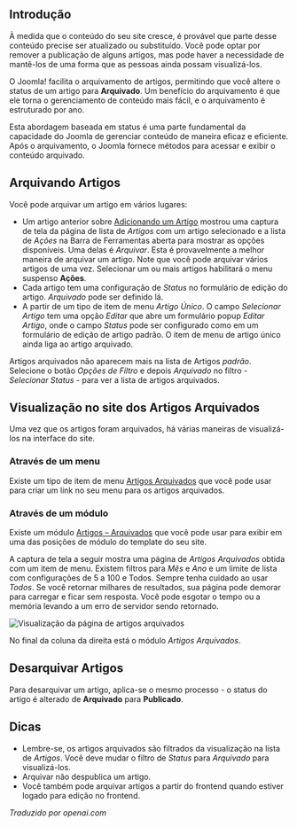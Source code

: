 <!-- Filename: J4.x:How_to_Archive_an_Article / Display title: Artigos: Arquivo -->

## Introdução

À medida que o conteúdo do seu site cresce, é provável que parte desse conteúdo precise ser atualizado ou substituído. Você pode optar por remover a publicação de alguns artigos, mas pode haver a necessidade de mantê-los de uma forma que as pessoas ainda possam visualizá-los.

O Joomla! facilita o arquivamento de artigos, permitindo que você altere o status de um artigo para **Arquivado**. Um benefício do arquivamento é que ele torna o gerenciamento de conteúdo mais fácil, e o arquivamento é estruturado por ano.

Esta abordagem baseada em status é uma parte fundamental da capacidade do Joomla de gerenciar conteúdo de maneira eficaz e eficiente. Após o arquivamento, o Joomla fornece métodos para acessar e exibir o conteúdo arquivado.  

## Arquivando Artigos

Você pode arquivar um artigo em vários lugares:

- Um artigo anterior sobre 
  [Adicionando um Artigo](jdocmnaual?article=user/getting-started/adding-an-article)
  mostrou uma captura de tela da página de lista de *Artigos* com um artigo selecionado e
  a lista de *Ações* na Barra de Ferramentas aberta para mostrar as opções disponíveis. Uma delas é *Arquivar*. Esta é provavelmente a melhor maneira de arquivar um artigo. Note que você pode arquivar vários artigos de uma vez. Selecionar um ou mais artigos habilitará o menu suspenso **Ações**.
- Cada artigo tem uma configuração de *Status* no formulário de edição do artigo. *Arquivado* pode ser definido lá.
- A partir de um tipo de item de menu *Artigo Único*. O campo *Selecionar Artigo* tem uma opção *Editar* que abre um formulário popup *Editar Artigo*, onde o campo *Status* pode ser configurado como em um formulário de edição de artigo padrão. O item de menu de artigo único ainda liga ao artigo arquivado.

Artigos arquivados não aparecem mais na lista de Artigos *padrão*. Selecione o botão *Opções de Filtro* e depois *Arquivado* no filtro *- Selecionar Status -* para ver a lista de artigos arquivados.

## Visualização no site dos Artigos Arquivados

Uma vez que os artigos foram arquivados, há várias maneiras de visualizá-los na interface do site.

### Através de um menu

Existe um tipo de item de menu [Artigos Arquivados](jdocmanual?article=user/menus/menu-item-type-archived-articles) que você pode usar para criar um link no seu menu para os artigos arquivados.

### Através de um módulo

Existe um módulo [Artigos – Arquivados](jdocmanual?article=user/modules/articles-archived-module) que você pode usar para exibir em uma das posições de módulo do template do seu site.

A captura de tela a seguir mostra uma página de *Artigos Arquivados* obtida com um item de menu. Existem filtros para *Mês* e *Ano* e um limite de lista com configurações de 5 a 100 e Todos. Sempre tenha cuidado ao usar *Todos*. Se você retornar milhares de resultados, sua página pode demorar para carregar e ficar sem resposta. Você pode esgotar o tempo ou a memória levando a um erro de servidor sendo retornado.

![Visualização da página de artigos arquivados](../../../en/images/articles/articles-archived-site.png)

No final da coluna da direita está o módulo *Artigos Arquivados*.

## Desarquivar Artigos

Para desarquivar um artigo, aplica-se o mesmo processo - o status do artigo é alterado de **Arquivado** para **Publicado**.

## Dicas

* Lembre-se, os artigos arquivados são filtrados da visualização na lista de *Artigos*. Você deve mudar o filtro de *Status* para *Arquivado* para visualizá-los.
* Arquivar não despublica um artigo.
* Você também pode arquivar artigos a partir do frontend quando estiver logado para edição no frontend.

*Traduzido por openai.com*  

